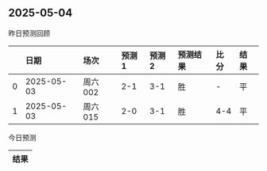 

 ## 2025-05-04

昨日预测回顾

|    | 日期         | 场次    | 预测1   | 预测2   | 预测结果   | 比分   | 结果   |
|---:|:-----------|:------|:------|:------|:-------|:-----|:-----|
|  0 | 2025-05-03 | 周六002 | 2-1   | 3-1   | 胜      | -    | 平    |
|  1 | 2025-05-03 | 周六015 | 2-0   | 3-1   | 胜      | 4-4  | 平    |

今日预测

| 结果   |
|------|